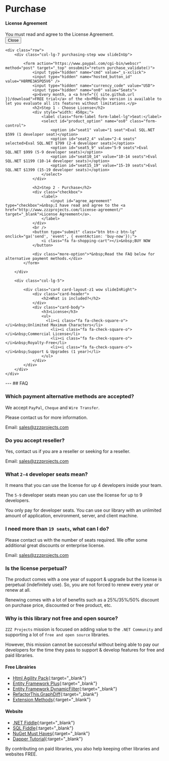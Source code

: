 # Purchase

<!-- validation !-->
<div id="error_validation" class="modal fade" tabindex="-1" role="dialog" aria-labelledby="modal_agreement" aria-hidden="true">
	<div class="modal-dialog" role="document">
		<div class="modal-content">
			<div class="modal-header">
				<h4 class="modal-title" id="modal_agreement">License Agreement</h4>
			</div>
			<div class="modal-body bg-danger">
				You must read and agree to the License Agreement.
			</div>
			<div class="modal-footer">
				<button type="button" class="btn btn-secondary" data-dismiss="modal">Close</button>
			</div>
		</div>
	</div>
</div>


<div class="container">

	<div class="row">
		<div class="col-lg-7 purchasing-step wow slideInUp">

			<form action="https://www.paypal.com/cgi-bin/webscr" method="post" target="_top" onsubmit="return purchase_validate()">
				<input type="hidden" name="cmd" value="_s-xclick">
				<input type="hidden" name="hosted_button_id" value="H8RME3A5PQ5V6" />
				<input type="hidden" name="currency_code" value="USD">
				<input type="hidden" name="on0" value="Seats">
				<p>Every month, a <a href="{{ site.github.url }}/download">FREE trial</a> of the <b>PRO</b> version is available to let you evaluate all its features without limitations.</p>
				<h2>Step 1 - Choose License</h2>
				<div style="width: 450px;">
					<label class="form-label form-label-lg">Seat:</label> 
					<select id="product_option" name="os0" class="form-control">
						<option id="seat1" value="1 seat">Eval SQL.NET $599 (1 developer seat)</option>
						<option id="seat2_4" value="2-4 seats" selected>Eval SQL.NET $799 (2-4 developer seats)</option>
						<option id="seat5_9" value="5-9 seats">Eval SQL.NET $999 (5-9 developer seats)</option>
						<option id="seat10_14" value="10-14 seats">Eval SQL.NET $1199 (10-14 developer seats)</option>
						<option id="seat15_19" value="15-19 seats">Eval SQL.NET $1399 (15-19 developer seats)</option>
					</select> 
				</div>
				
				<h2>Step 2 - Purchase</h2>
				<div class="checkbox">
					<label>
						<input id="agree_agreement" type="checkbox">&nbsp;I have read and agree to the <a href="http://www.zzzprojects.com/license-agreement/" target="_blank">License Agreement</a>.
					</label>
				</div>
				<br />
				<button type="submit" class="btn btn-z btn-lg" onclick="ga('send', 'event', { eventAction: 'buy-now'});">
					<i class="fa fa-shopping-cart"></i>&nbsp;BUY NOW
				</button>
				
				<div class="more-option">*&nbsp;Read the FAQ below for alternative payment methods.</div>				
			</form>
			
		</div>
	
		<div class="col-lg-5">
		
			<div class="card card-layout-z1 wow slideInRight">
				<div class="card-header">
					<h2>What is included?</h2>
				</div>
				<div class="card-body">
					<h3>License</h3>
					<ul>
                      <li><i class="fa fa-check-square-o"></i>&nbsp;Unlimited Maximum Characters</li>
						<li><i class="fa fa-check-square-o"></i>&nbsp;Commercial License</li>
						<li><i class="fa fa-check-square-o"></i>&nbsp;Royalty-Free</li>
						<li><i class="fa fa-check-square-o"></i>&nbsp;Support & Upgrades (1 year)</li>
					</ul>
				</div>
			</div>
		</div>
	</div>
</div>

<div class="container section-faq wow slideInUp">
	<div markdown="1">
---
## FAQ

### Which payment alternative methods are accepted?
We accept `PayPal`, `Cheque` and `Wire Transfer`.

Please contact us for more information.

Email: <a href="mailto:sales@zzzprojects.com">sales@zzzprojects.com</a>

### Do you accept reseller?
Yes, contact us if you are a reseller or seeking for a reseller.

Email: <a href="mailto:sales@zzzprojects.com">sales@zzzprojects.com</a>

### What `2-4` developer seats mean?
It means that you can use the license for up 4 developers inside your team.

The `5-9` developer seats mean you can use the license for up to 9 developers.

You only pay for developer seats. You can use our library with an unlimited amount of application, environment, server, and client machine.

### I need more than `19 seats`, what can I do?
Please contact us with the number of seats required. We offer some additional great discounts or enterprise license.

Email: <a href="mailto:sales@zzzprojects.com">sales@zzzprojects.com</a>

### Is the license perpetual?
The product comes with a one year of support & upgrade but the license is perpetual (indefinitely use). So, you are not forced to renew every year or renew at all.

Renewing comes with a lot of benefits such as a 25%/35%/50% discount on purchase price, discounted or free product, etc.

### Why is this library not free and open source?
`ZZZ Projects` mission is focused on adding value to the `.NET Community` and supporting a lot of `free and open source` libraries.

However, this mission cannot be successful without being able to pay our developers for the time they pass to support & develop features for free and paid libraries.

#### Free Librairies

- [Html Agility Pack](http://html-agility-pack.net/){:target="_blank"}
- [Entity Framework Plus](http://entityframework-plus.net/){:target="_blank"}
- [Entity Framework DynamicFilter](https://github.com/zzzprojects/EntityFramework.DynamicFilters){:target="_blank"}
- [RefactorThis.GraphDiff](https://github.com/zzzprojects/GraphDiff){:target="_blank"}
- [Extension Methods](https://github.com/zzzprojects/Z.ExtensionMethods){:target="_blank"}

#### Website

- [.NET Fiddle](https://dotnetfiddle.net/){:target="_blank"}
- [SQL Fiddle](http://sqlfiddle.com/){:target="_blank"}
- [NuGet Must Haves](http://nugetmusthaves.com/){:target="_blank"}
- [Dapper Tutorial](http://dapper-tutorial.net/){:target="_blank"}

By contributing on paid libraries, you also help keeping other libraries and websites FREE.

</div>
</div>

<style>
.purchasing-step {
	margin-top: 60px;
}
.purchasing-step h2 {
	padding-bottom: 5px;
	margin-bottom: 20px;
	margin-top: 40px;
	font-size: 2.5rem;
	border-bottom: 1px solid #ddd;
}
.purchasing-step .more-option {
	font-style: italic;
	margin-top: 40px;
	margin-bottom: 40px;
}






</style>

<script>
function purchase_validate() {
	if($("#agree_agreement").prop('checked')) {
		return true;
	}

	$("#error_validation").modal('show')
	return false;
}
function selectProduct() {
	if($("#provider_type").val() == "TSCGQDC4YR2MQ") {
		$("#seat1").html("Eval SQL.NET $799 (1 developer seat)");
		$("#seat2_4").html("Eval SQL.NET $999 (2-4 developer seats)");
		$("#seat5_9").html("Eval SQL.NET $1199 (5-9 developer seats)");
		$("#seat10_14").html("Eval SQL.NET $1399 (10-14 developer seats)");
		$("#seat15_19").html("Eval SQL.NET $1599 (15-19 developer seats)");
	}
	else {
		$("#seat1").html("Eval SQL.NET $599 (1 developer seat)");
		$("#seat2_4").html("Eval SQL.NET $799 (2-4 developer seats)");
		$("#seat5_9").html("Eval SQL.NET $999 (5-9 developer seats)");
		$("#seat10_14").html("Eval SQL.NET $1199 (10-14 developer seats)");
		$("#seat15_19").html("Eval SQL.NET $1399 (15-19 developer seats)");
	}
}

selectProduct();
</script>

